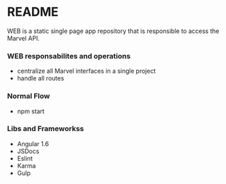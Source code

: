 # README #

WEB is a static single page app repository that is responsible to access the Marvel API.

### WEB responsabilites and operations ###

* centralize all Marvel interfaces in a single project
* handle all routes

### Normal Flow ###

* npm start

### Libs and Frameworkss ###
* Angular 1.6
* JSDocs
* Eslint
* Karma
* Gulp
